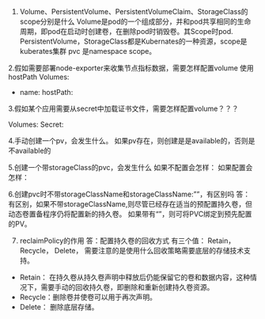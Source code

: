 1. Volume、PersistentVolume、PersistentVolumeClaim、StorageClass的scope分别是什么
Volume是pod的一个组成部分，并和pod共享相同的生命周期，即pod在启动时创建卷，在删除pod时销毁卷。其Scope时pod.
PersistentVolume，StorageClass都是Kubernates的一种资源，scope是kuberates集群 
pvc 是namespace scope。

2.假如需要部署node-exporter来收集节点指标数据，需要怎样配置volume
 使用hostPath
 Volumes:
   - name:
   hostPath: 

3.假如某个应用需要从secret中加载证书文件，需要怎样配置volume？？？

Volumes:
  Secret: 

4.手动创建一个pv，会发生什么。
   如果pv存在，则创建是是available的，否则是不available的

5.创建一个带storageClass的pvc，会发生什么
   如果不配置会怎样：
   如果配置会怎样：

6.创建pvc时不带storageClassName和storageClassName:””，有区别吗
答： 有区别，如果不带storageClassName,则尽管已经存在适当的预配置持久卷，但动态卷置备程序仍将配置新的持久卷。 
如果带有“”，则可将PVC绑定到预先配置的PV。

7. reclaimPolicy的作用
答：配置持久卷的回收方式
有三个值： Retain， Recycle， Delete， 需要注意的是使用什么回收策略需要底层的存储技术支持。
- Retain： 在持久卷从持久卷声明中释放后仍能保留它的卷和数据内容，这种情况下，需要手动的回收持久卷，即删除和重新创建持久卷资源。
- Recycle：删除卷并使卷可以用于再次声明。
- Delete： 删除底层存储。